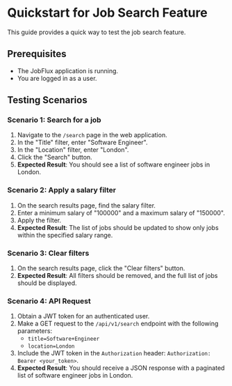# Quickstart for Job Search Feature

This guide provides a quick way to test the job search feature.

## Prerequisites

- The JobFlux application is running.
- You are logged in as a user.

## Testing Scenarios

### Scenario 1: Search for a job

1. Navigate to the `/search` page in the web application.
2. In the "Title" filter, enter "Software Engineer".
3. In the "Location" filter, enter "London".
4. Click the "Search" button.
5. **Expected Result**: You should see a list of software engineer jobs in London.

### Scenario 2: Apply a salary filter

1. On the search results page, find the salary filter.
2. Enter a minimum salary of "100000" and a maximum salary of "150000".
3. Apply the filter.
4. **Expected Result**: The list of jobs should be updated to show only jobs within the specified salary range.

### Scenario 3: Clear filters

1. On the search results page, click the "Clear filters" button.
2. **Expected Result**: All filters should be removed, and the full list of jobs should be displayed.

### Scenario 4: API Request

1. Obtain a JWT token for an authenticated user.
2. Make a GET request to the `/api/v1/search` endpoint with the following parameters:
   - `title=Software+Engineer`
   - `location=London`
3. Include the JWT token in the `Authorization` header: `Authorization: Bearer <your_token>`.
4. **Expected Result**: You should receive a JSON response with a paginated list of software engineer jobs in London.
